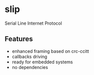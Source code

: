 # slip
Serial Line Internet Protocol

## Features
- enhanced framing based on crc-ccitt 
- callbacks driving
- ready for embedded systems
- no dependencies
